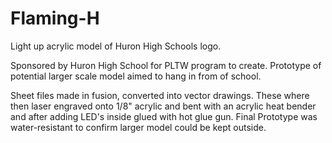 # Flaming-H
Light up acrylic model of Huron High Schools logo. 

Sponsored by Huron High School for PLTW program to create. Prototype of potential larger scale model aimed to hang in from of school. 

Sheet files made in fusion, converted into vector drawings. These where then laser engraved onto 1/8" acrylic and bent with an acrylic heat bender and after adding LED's inside glued with hot glue gun. Final Prototype was water-resistant to confirm larger model could be kept outside. 
